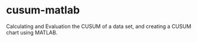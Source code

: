 # cusum-matlab
Calculating and Evaluation the CUSUM of a data set, and creating a CUSUM chart using MATLAB.
